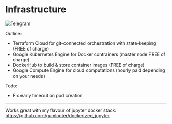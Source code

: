 # Infrastructure

[![Telegram](https://img.shields.io/badge/telegram-chat%20with%20me-blueviolet)](https://t.me/gumlooter "Open Telegram with gumlooter")

Outline:
- Terraform Cloud for git-connected orchestration with state-keeping (FREE of charge)
- Google Kubernetes Engine for Docker contrainers (master node FREE of charge)
- DockerHub to build & store container images (FREE of charge)
- Google Compute Engine for cloud computations (hourly paid depending on your needs)

Todo: 
- Fix early timeout on pod creation 

---
Works great with my flavour of jupyter docker stack: https://github.com/gumlooter/dockerized_jupyter
